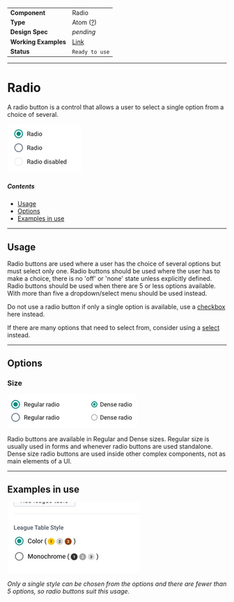 | |  |
|-------------|------------------|
| **Component** | Radio |
| **Type** | Atom ([?](http://atomicdesign.bradfrost.com/chapter-2/))|
| **Design Spec** | *pending* |
| **Working Examples** | [Link](https://d2-ci.github.io/ui-core/?path=/story/radio--default) |
| **Status** | `Ready to use` |

---

# Radio

A radio button is a control that allows a user to select a single option from a choice of several.

![](../images/radio.png)

##### Contents

- [Usage](#usage)
- [Options](#options)
- [Examples in use](#examples-in-use)

---

## Usage

Radio buttons are used where a user has the choice of several options but must select only one. Radio buttons should be used where the user has to make a choice, there is no 'off' or 'none' state unless explicitly defined. Radio buttons should be used when there are 5 or less options available. With more than five a dropdown/select menu should be used instead.

Do not use a radio button if only a single option is available, use a [checkbox](checkbox.md) here instead.

If there are many options that need to select from, consider using a [select](../molecules/select.md) instead.

---

## Options

### Size

![](../images/radio-size.png)

Radio buttons are available in Regular and Dense sizes. Regular size is usually used in forms and whenever radio buttons are used standalone. Dense size radio buttons are used inside other complex components, not as main elements of a UI.

---

## Examples in use

![](../images/radio-example.jpg)

*Only a single style can be chosen from the options and there are fewer than 5 options, so radio buttons suit this usage.*
